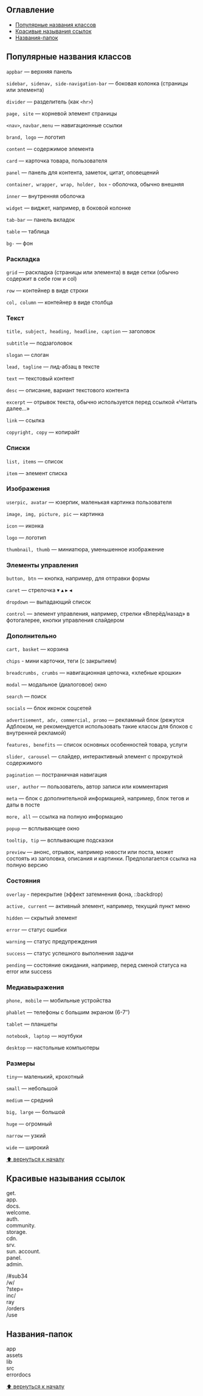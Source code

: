 ## Оглавление

- [Популярные названия классов](#популярные-названия-классов)
- [Красивые называния ссылок](#красивые-называния-ссылок)
- [Названия-папок](#названия-папок)

## Популярные названия классов

`appbar` — верхняя панель

`sidebar, sidenav, side-navigation-bar` — боковая колонка (страницы или элемента)

`divider` — разделитель (как `<hr>`)

`page, site` — корневой элемент страницы

`<nav>`, `navbar,menu` — навигационные ссылки

`brand, logo` — логотип

`content` — содержимое элемента

`card` — карточка товара, пользователя

`panel` — панель для контента, заметок, цитат, оповещений

`container, wrapper, wrap, holder, box` - оболочка, обычно внешняя

`inner` — внутренняя оболочка

`widget` — виджет, например, в боковой колонке

`tab-bar` — панель вкладок

`table` — таблица

`bg-` — фон

### Раскладка

`grid` — раскладка (страницы или элемента) в виде сетки (обычно содержит в себе row и col)

`row` — контейнер в виде строки

`col, column` — контейнер в виде столбца

### Текст

`title, subject, heading, headline, caption` — заголовок

`subtitle` — подзаголовок

`slogan` — слоган

`lead, tagline` — лид-абзац в тексте

`text` — текстовый контент

`desc` — описание, вариант текстового контента

`excerpt` — отрывок текста, обычно используется перед ссылкой «Читать далее…»

`link` — ссылка

`copyright, copy` — копирайт

### Списки

`list, items` — список

`item` — элемент списка

### Изображения

`userpic, avatar` — юзерпик, маленькая картинка пользователя

`image, img, picture, pic` — картинка

`icon` — иконка

`logo` — логотип

`thumbnail, thumb` — миниатюра, уменьшенное изображение

### Элементы управления

`button, btn` — кнопка, например, для отправки формы

`caret` — стрелочка ▾ ▴ ▸ ◂

`dropdown` — выпадающий список

`control` — элемент управления, например, стрелки «Вперёд/назад» в фотогалерее, кнопки управления слайдером

### Дополнительно

`cart, basket` — корзина

`сhips` - мини карточки, теги (с закрытием)

`breadcrumbs, crumbs` — навигационная цепочка, «хлебные крошки»

`modal` — модальное (диалоговое) окно

`search` — поиск

`socials` — блок иконок соцсетей

`advertisement, adv, commercial, promo` — рекламный блок (режутся Адблоком, не рекомендуется использовать такие классы для блоков с внутренней рекламой)

`features, benefits` — список основных особенностей товара, услуги

`slider, carousel` — слайдер, интерактивный элемент с прокруткой содержимого

`pagination` — постраничная навигация

`user, author` — пользователь, автор записи или комментария

`meta` — блок с дополнительной информацией, например, блок тегов и даты в посте

`more, all` — ссылка на полную информацию

`popup` — всплывающее окно

`tooltip, tip` — всплывающие подсказки

`preview` — анонс, отрывок, например новости или поста, может состоять из заголовка, описания и картинки. Предполагается ссылка на полную версию

### Состояния

`overlay` - перекрытие (эффект затемнения фона, ::backdrop)

`active, current` — активный элемент, например, текущий пункт меню

`hidden` — скрытый элемент

`error` — статус ошибки

`warning` — статус предупреждения

`success` — статус успешного выполнения задачи

`pending` — состояние ожидания, например, перед сменой статуса на error или success

### Медиавыражения

`phone, mobile` — мобильные устройства

`phablet` — телефоны с большим экраном (6-7″)

`tablet` — планшеты

`notebook, laptop` — ноутбуки

`desktop` — настольные компьютеры

### Размеры

`tiny`— маленький, крохотный

`small` — небольшой

`medium` — средний

`big, large` — большой

`huge` — огромный

`narrow` — узкий

`wide` — широкий

[⬆ вернуться к началу](#оглавление)

## Красивые называния ссылок

get.  
app.  
docs.  
welcome.  
auth.  
community.  
storage.  
cdn.  
srv.  
sun.
account.  
panel.  
admin.

/#sub34  
/w/  
?step=  
inc/  
ray  
/orders  
/use

## Названия-папок

app  
assets  
lib  
src  
errordocs

[⬆ вернуться к началу](#оглавление)
